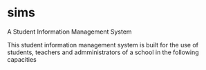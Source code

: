 # sims
 A Student Information Management System

 This student information management system is built for the use of students, teachers and admministrators of a school in the following capacities
